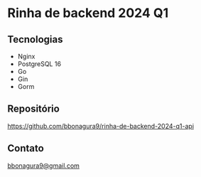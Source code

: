 # Rinha de backend 2024 Q1

## Tecnologias

- Nginx
- PostgreSQL 16
- Go
- Gin
- Gorm

## Repositório

<https://github.com/bbonagura9/rinha-de-backend-2024-q1-api>

## Contato

<bbonagura9@gmail.com>
